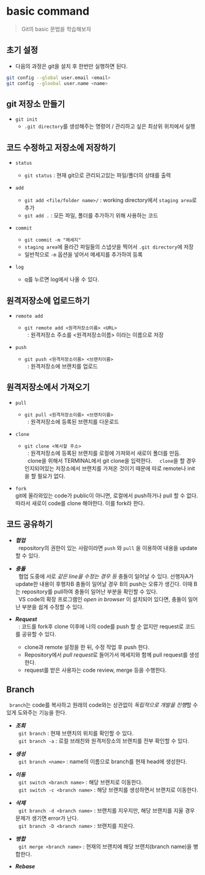 # basic command

> Git의 basic 문법을 학습해보자

## 초기 설정
- 다음의 과정은 git을 설치 후 한번만 실행하면 된다.
```bash
git config --global user.email <email>
git config --gloobal user.name <name>
```

## git 저장소 만들기

- `git init` 
    - `.git directory`를 생성해주는 명령어 / 관리하고 싶은 최상위 위치에서 실행

## 코드 수정하고 저장소에 저장하기

- `status`
    - `git status` : 현재 git으로 관리되고있는 파일/폴더의 상태를 출력
    
- `add`
    - `git add <file/folder name>/` : working directory에서 `staging area`로 추가 
    - `git add .` : 모든 파일, 폴더를 추가하기 위해 사용하는 코드

- `commit`
    - `git commit -m "메세지"`
    - `staging area`에 올라간 파일들의 스냅샷을 찍어서 `.git directory`에 저장
    - 일반적으로 `-m` 옵션을 넣어서 메세지를 추가하여 등록

- `log` 
    - q를 누르면 log에서 나올 수 있다.



## 원격저장소에 업로드하기

- `remote add`
    - `git remote add <원격저장소이름> <URL>`  
    &nbsp; : 원격저장소 주소를 <원격저장소이름> 이라는 이름으로 저장

- `push`
    - `git push <원격저장소이름> <브랜치이름>`  
    &nbsp; : 원격저장소에 브랜치를 업로드


## 원격저장소에서 가져오기

- `pull`
    - `git pull <원격저장소이름> <브랜치이름>`  
    &nbsp; : 원격저장소에 등록된 브랜치를 다운로드

- `clone`
    - `git clone <복사할 주소>`  
    &nbsp; : 원격저장소에 등록된 브랜치를 로컬에 가져와서 새로이 폴더를 만듬.  
    &nbsp; clone을 위해서 TERMINAL에서 git clone을 입력한다. 
    &nbsp; &nbsp; `clone`을 할 경우 인지되어있는 저장소에서 브랜치를 가져온 것이기 때문에 따로 remote나 init을 할 필요가 없다.

- `fork`  
    git에 올라와있는 code가 public이 아니면, 로컬에서 push하거나 pull 할 수 없다. 따라서 새로이 code를 clone 해야한다. 이를 fork라 한다.  


## 코드 공유하기
    
- ***협업***  
&nbsp; repository의 권한이 있는 사람이라면 `push` 와 `pull` 을 이용하여 내용을 update 할 수 있다.

- ***충돌***  
&nbsp; 협업 도중에 서로 *같은 line을 수정는 경우 등* 충돌이 일어날 수 있다. 선행자A가 update한 내용이 후행자B 충돌이 일어날 경우 B의 push는 오류가 생긴다. 이때 B는 repository를 pull하여 충돌이 일어난 부분을 확인할 수 있다.  
 &nbsp; VS code의 확장 프로그램인 *open in browser* 이 설치되어 있다면, 충돌이 일어난 부분을 쉽게 수정할 수 있다.

- ***Request***  
&nbsp; : 코드를 fork후 clone 이후에 나의 code를 push 할 순 없지만 request로 코드를 공유할 수 있다. 
    - clone과 remote 설정을 한 뒤, 수정 작업 후 push 한다.
    - Repository에서 *pull request*로 들어가서 메세지와 함께 pull request를 생성한다. 
    - request를 받은 사용자는 code review, merge 등을 수행한다.

## Branch  
&nbsp; `branch`는 code를 복사하고 원래의 code와는 상관없이 *독립적으로 개발을 진행*할 수 있게 도와주는 기능을 한다.  

- ***조회***  
&nbsp; `git branch` : 현재 브랜치의 위치를 확인할 수 있다.  
&nbsp; `git branch -a` : 로컬 브래친와 원격저장소의 브랜치를 전부 확인할 수 있다.  

- ***생성***  
&nbsp; `git branch <name>` : name의 이름으로 branch를 현재 head에 생성한다.  

- ***이동***  
&nbsp; `git switch <branch name>` : 해당 브랜치로 이동한다.  
&nbsp; `git switch -c <branch name>` : 해당 브랜치를 생성하면서 브랜치로 이동한다.  

- ***삭제***  
&nbsp; `git branch -d <branch name>` : 브랜치를 지우지만, 해당 브랜치를 지울 경우 문제가 생기면 error가 난다.  
&nbsp; `git branch -D <branch name>` : 브랜치를 지운다.  

- ***병합***  
&nbsp; `git merge <branch name>` : 현재의 브랜치에 해당 브랜치(branch name)을 병합한다.  

- ***Rebase***


